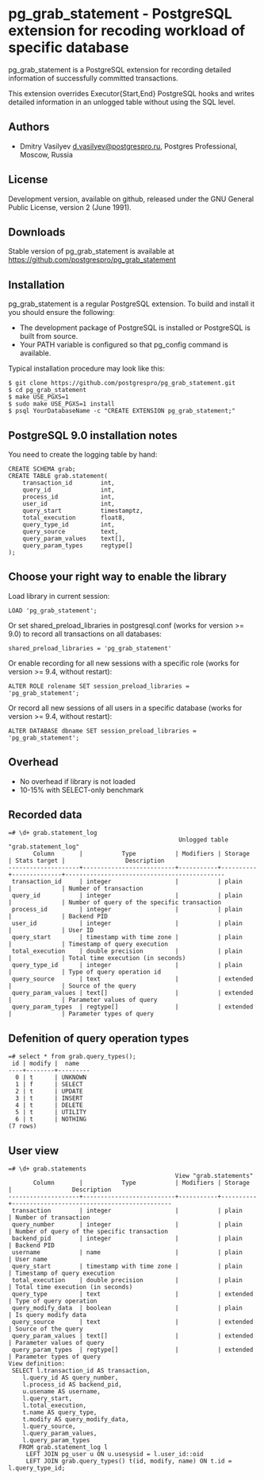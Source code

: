 pg_grab_statement - PostgreSQL extension for recoding workload of specific database
========================================================================

pg_grab_statement is a PostgreSQL extension for recording detailed information of successfully committed transactions.

This extension overrides Executor{Start,End} PostgreSQL hooks and writes detailed information in an unlogged table without using the SQL level.


Authors
-------

 * Dmitry Vasilyev <d.vasilyev@postgrespro.ru>, Postgres Professional, Moscow, Russia


License
-------

Development version, available on github, released under the
GNU General Public License, version 2 (June 1991).

Downloads
---------
Stable version of pg_grab_statement is available at https://github.com/postgrespro/pg_grab_statement

Installation
------------

pg_grab_statement is a regular PostgreSQL extension.
To build and install it you should ensure the following:

 * The development package of PostgreSQL is installed or
   PostgreSQL is built from source.
 * Your PATH variable is configured so that pg_config command is available.

Typical installation procedure may look like this:

	$ git clone https://github.com/postgrespro/pg_grab_statement.git
	$ cd pg_grab_statement
	$ make USE_PGXS=1
	$ sudo make USE_PGXS=1 install
	$ psql YourDatabaseName -c "CREATE EXTENSION pg_grab_statement;"


PostgreSQL 9.0 installation notes
----------------------
You need to create the logging table by hand:

	CREATE SCHEMA grab;
	CREATE TABLE grab.statement(
	    transaction_id        int,
	    query_id              int,
	    process_id            int,
	    user_id               int,
	    query_start           timestamptz,
	    total_execution       float8,
	    query_type_id         int,
	    query_source          text,
	    query_param_values    text[],
	    query_param_types     regtype[]
	);



Choose your right way to enable the library
---------------------------------------

Load library in current session:

	LOAD 'pg_grab_statement';

Or set shared_preload_libraries in postgresql.conf (works for version >= 9.0) to record all transactions on all databases:

	shared_preload_libraries = 'pg_grab_statement'

Or enable recording for all new sessions with a specific role (works for version >= 9.4, without restart):

	ALTER ROLE rolename SET session_preload_libraries = 'pg_grab_statement';

Or record all new sessions of all users in a specific database (works for version >= 9.4, without restart):

	ALTER DATABASE dbname SET session_preload_libraries = 'pg_grab_statement';


Overhead
--------

* No overhead if library is not loaded
* 10-15% with SELECT-only benchmark


Recorded data
--------------
```
=# \d+ grab.statement_log
                                                Unlogged table "grab.statement_log"
       Column       |           Type           | Modifiers | Storage  | Stats target |                 Description
--------------------+--------------------------+-----------+----------+--------------+---------------------------------------------
 transaction_id     | integer                  |           | plain    |              | Number of transaction
 query_id           | integer                  |           | plain    |              | Number of query of the specific transaction
 process_id         | integer                  |           | plain    |              | Backend PID
 user_id            | integer                  |           | plain    |              | User ID
 query_start        | timestamp with time zone |           | plain    |              | Timestamp of query execution
 total_execution    | double precision         |           | plain    |              | Total time execution (in seconds)
 query_type_id      | integer                  |           | plain    |              | Type of query operation id
 query_source       | text                     |           | extended |              | Source of the query
 query_param_values | text[]                   |           | extended |              | Parameter values of query
 query_param_types  | regtype[]                |           | extended |              | Parameter types of query
```

Defenition of query operation types
-----------------------------------
```
=# select * from grab.query_types();
 id | modify |  name
----+--------+---------
  0 | t      | UNKNOWN
  1 | f      | SELECT
  2 | t      | UPDATE
  3 | t      | INSERT
  4 | t      | DELETE
  5 | t      | UTILITY
  6 | t      | NOTHING
(7 rows)
```

User view
---------
```
=# \d+ grab.statements
                                               View "grab.statements"
       Column       |           Type           | Modifiers | Storage  |                 Description
--------------------+--------------------------+-----------+----------+---------------------------------------------
 transaction        | integer                  |           | plain    | Number of transaction
 query_number       | integer                  |           | plain    | Number of query of the specific transaction
 backend_pid        | integer                  |           | plain    | Backend PID
 username           | name                     |           | plain    | User name
 query_start        | timestamp with time zone |           | plain    | Timestamp of query execution
 total_execution    | double precision         |           | plain    | Total time execution (in seconds)
 query_type         | text                     |           | extended | Type of query operation
 query_modify_data  | boolean                  |           | plain    | Is query modify data
 query_source       | text                     |           | extended | Source of the query
 query_param_values | text[]                   |           | extended | Parameter values of query
 query_param_types  | regtype[]                |           | extended | Parameter types of query
View definition:
 SELECT l.transaction_id AS transaction,
    l.query_id AS query_number,
    l.process_id AS backend_pid,
    u.usename AS username,
    l.query_start,
    l.total_execution,
    t.name AS query_type,
    t.modify AS query_modify_data,
    l.query_source,
    l.query_param_values,
    l.query_param_types
   FROM grab.statement_log l
     LEFT JOIN pg_user u ON u.usesysid = l.user_id::oid
     LEFT JOIN grab.query_types() t(id, modify, name) ON t.id = l.query_type_id;
```
